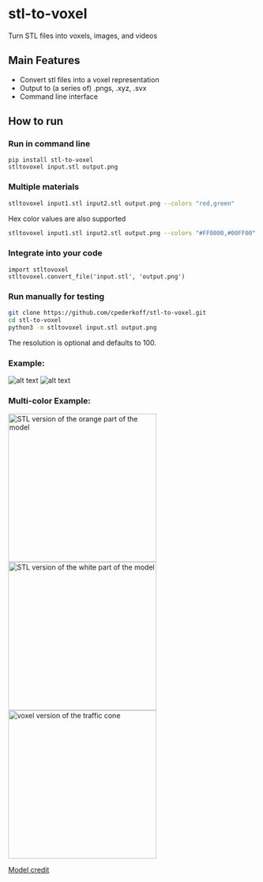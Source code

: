 # stl-to-voxel
Turn STL files into voxels, images, and videos
## Main Features
* Convert stl files into a voxel representation
* Output to (a series of) .pngs, .xyz, .svx
* Command line interface

## How to run
### Run in command line
```
pip install stl-to-voxel
stltovoxel input.stl output.png
```

### Multiple materials
```bash
stltovoxel input1.stl input2.stl output.png --colors "red,green"
```
Hex color values are also supported
```bash
stltovoxel input1.stl input2.stl output.png --colors "#FF0000,#00FF00"
```

### Integrate into your code
```python3
import stltovoxel
stltovoxel.convert_file('input.stl', 'output.png')
```

### Run manually for testing
```bash
git clone https://github.com/cpederkoff/stl-to-voxel.git
cd stl-to-voxel
python3 -m stltovoxel input.stl output.png
```

<!--- https://commons.wikimedia.org/wiki/File:Stanford_Bunny.stl --->

The resolution is optional and defaults to 100.

### Example:
![alt text](https://github.com/cpederkoff/stl-to-voxel/raw/master/data/stanford_bunny.png "STL version of the stanford bunny")
![alt text](https://github.com/cpederkoff/stl-to-voxel/raw/master/data/stanford_bunny.gif "voxel version of the stanford bunny")
### Multi-color Example:
<p float="left">
  <img src="https://github.com/cpederkoff/stl-to-voxel/raw/master/data/traffic_cone_1.png" width="300" alt="STL version of the orange part of the model">
  <img src="https://github.com/cpederkoff/stl-to-voxel/raw/master/data/traffic_cone_2.png" width="300" alt="STL version of the white part of the model">
  <img src="https://github.com/cpederkoff/stl-to-voxel/raw/master/data/traffic_cone.gif" width="300" alt="voxel version of the traffic cone">
</p>

[Model credit](https://www.thingiverse.com/thing:21773)
